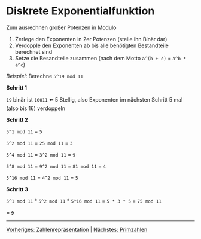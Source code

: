 # Diskrete Exponentialfunktion

Zum ausrechnen großer Potenzen in Modulo
1. Zerlege den Exponenten in 2er Potenzen (stelle ihn Binär dar)
2. Verdopple den Exponenten ab bis alle benötigten Bestandteile berechnet sind
3. Setze die Besandteile zusammen (nach dem Motto `a^(b + c)` = `a^b * a^c`)

*Beispiel*: Berechne `5^19 mod 11`

**Schritt 1**

`19` binär ist `10011` ⬅️ 5 Stellig, also Exponenten im nächsten Schritt 5 mal (also bis 16) verdoppeln

**Schritt 2**

`5^1 mod 11` = `5`                      

`5^2 mod 11` = `25 mod 11` = `3`

`5^4 mod 11` = `3^2 mod 11` = `9`

`5^8 mod 11` = `9^2 mod 11` = `81 mod 11` = `4`

`5^16 mod 11` = `4^2 mod 11` = `5`

**Schritt 3**

`5^1 mod 11` * `5^2 mod 11` * `5^16 mod 11` = `5 * 3 * 5` = `75 mod 11`

= **`9`**


___
[Vorheriges: Zahlenrepräsentation](zahlenrepraesentation.md) | [Nächstes: Primzahlen](primzahlen.md)